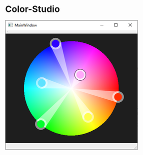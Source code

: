 # Color-Studio

![screenshot](https://github.com/Qt-Widgets/Color-Studio/blob/master/screenshot.png)
